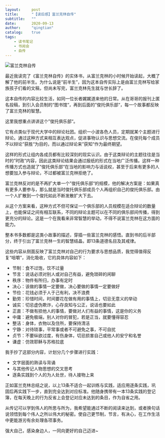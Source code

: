 ```yaml
---
layout:     post
title:      "【读后感】富兰克林自传"
subtitle:   ""
date:       2020-09-13
author:     "qingtian"
catalog:    true
tags:
    - 读书笔记
    - 书阅会
    - 自传
---
```


![富兰克林自传](/img/20200912/book-pic.jpg)

最近我读完了《富兰克林自传》的实体书，从富兰克林的小时候开始读起，大概了解了他的前半生。为什么说是“前半生”，因为这本自传实际上是由富兰克林写给家族孩子们看的文稿，但尚未写完，富兰克林先生就与世长辞了。


这本自传的内容比较生活，如同一位长者娓娓道来他的日常。从在哥哥的报刊上匿名投稿，到引入会员制的“图书馆“，再到后面的”俊托俱乐部“，每一个故事都反映了富兰克林的智慧。

这里我想重点讲讲这个”俊托俱乐部“。

它有点类似于现代大学中的辩论社团。组织一小波各色人员，定期就某个主题进行辩论。通过这种方式来相互表达观点，促进事物认识与思想交流。在俊托每个成员不以辩论”获胜“为目的，而以通过辩论来”获知“作为最终期望。

这样的形式让组内各成员都有比较深刻的现实认识。由于这类辩论的主题往往是当时的”时政“内容，因此这类辩论结果会通过报纸的形式在当地广泛传播。这样一种传播方式也造就了”俊托俱乐部“在当地的影响力与话说权，甚至于后来有更多的人想要加入参与辩论，不过都被富兰克林拒绝了。

富兰克林反对的是不再扩大单一个”俊托俱乐部“的规模，他的解决方案是：如果真有更多人要参与，那么就是当时俊托俱乐部成员个人再组织自己的俊托俱乐部。由一个人扩散到一个俊托如此不断发散扩大下去。

从这个方案来看，这种方式不但可保证一个俱乐部的人员规模在适合辩论的数量上，也能保证之间有相互联系，不同的辩论主题可以在不同的俱乐部间传播，得到更充分的辩论。这是一个在我看来非常智慧的举动，不得不说富兰克林在这方面的能力。

整本书多数都是这类小故事的描述，穿插一些富兰克林的感悟。直到书的后半部分，终于引出了富兰克林一生的智慧结晶，即13条道德名目及其戒律。

这些内容从侧面反映了富兰克林对自己的行为要求与思想品质，我觉得值得反复“咀嚼”，消化吸收，它的具体内容如下：

* 节制：食不过饱，饮不过量
* 节言：说话必须对别人或对自己有益，避免琐碎的闲聊
* 秩序：物件有所归，办事有定时
* 决心：该做的事情一定要做，决心要做的事情一定要做好
* 节俭：花钱必须于人于己有利，决不浪费
* 勤劳：珍惜时间，时间要花在做有用的事情上，切忌无意义的举动
* 诚实：切忌虚伪欺诈，心存良知与公正，说话也要如此
* 正直：不做有损他人的事情，要做对人们有益的事情，这是你的义务
* 中庸：避免极端，别人对你的冒犯，若是正当，就要懂得容忍
* 整洁：身体，衣物以及住所，要保持清洁
* 宁静：对待琐事，平常事或者不可避免之事，不可自扰
* 贞节：不要纵欲过度，有伤身体，切忌损害自己或他人的安宁和名誉
* 谦虚：仿效耶稣与苏格拉底

我手抄了这部分内容，计划分几个步骤进行实践：

* 文字层面的熟读与背诵
* 与其他传记人物思想的交叉思考
* 逐条实践到个人的为人处世，待人接物上来

正如富兰克林总结之说，以上13条不适合一起训练与实践，适应用逐条实践，巩固后再实践下一步，直到完全达到对应标准。他随身携带有一本13条实践的登记簿，在每天晚上的行为反省上会登记对应未达到的条目，作为自省之用。

从传记可以学到伟人的所思与所为，我希望能通过不断的阅读来达到，或者换句话说领悟到每个伟人之所以伟大的秘密。使自己更节制，节言，有决心，在工作生活中更能游刃有余处理各项事务。

强大自己，感染身边人，一同向更好的自己迈进~
